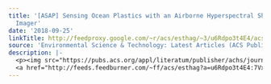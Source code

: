 ```yaml
---
title: '[ASAP] Sensing Ocean Plastics with an Airborne Hyperspectral Shortwave Infrared
  Imager'
date: '2018-09-25'
linkTitle: http://feedproxy.google.com/~r/acs/esthag/~3/u6Rdpo3t4E4/acs.est.8b02855
source: 'Environmental Science & Technology: Latest Articles (ACS Publications)'
description: |-
  <p><img src="https://pubs.acs.org/appl/literatum/publisher/achs/journals/content/esthag/0/esthag.ahead-of-print/acs.est.8b02855/20180921/images/medium/es-2018-02855j_0008.gif" alt="TOC Graphic"/></p><div><cite>Environmental Science & Technology</cite></div><div>DOI: 10.1021/acs.est.8b02855</div><div class="feedflare">
  <a href="http://feeds.feedburner.com/~ff/acs/esthag?a=u6Rdpo3t4E4:7Vx4fJcdA_c:yIl2AUoC8zA"><img src="http://feeds.feedburner.com/~ff/acs/esthag?d=yIl2AUoC8zA" border="0"></img></a>
---
```


